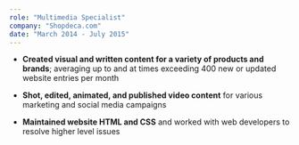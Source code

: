 ```yaml
---
role: "Multimedia Specialist"
company: "Shopdeca.com"
date: "March 2014 - July 2015"
---
```


- **Created visual and written content for a variety of products and brands**; averaging up to and at times exceeding 400 new or updated website entries per month

- **Shot, edited, animated, and published video content** for various marketing and social media campaigns 

- **Maintained website HTML and CSS** and worked with web developers to resolve higher level issues

